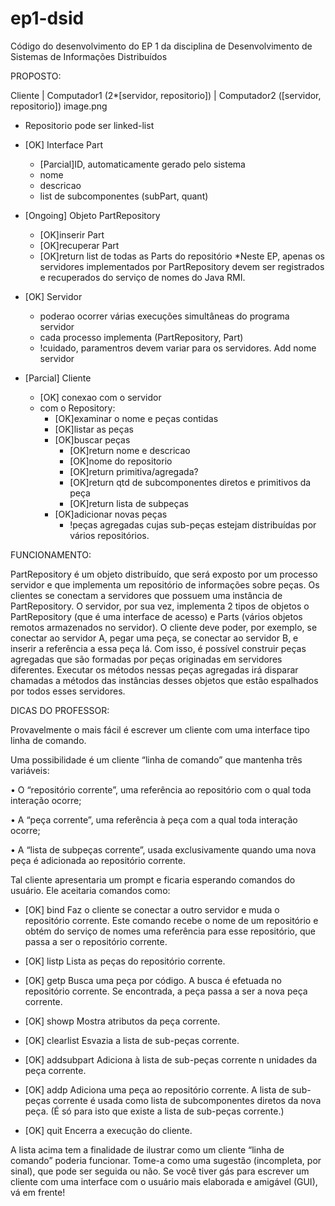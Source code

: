 # ep1-dsid
Código do desenvolvimento do EP 1 da disciplina de Desenvolvimento de Sistemas de Informações Distribuídos

PROPOSTO:

Cliente | Computador1 (2*[servidor, repositorio]) | Computador2 ([servidor, repositorio])
image.png

 * Repositorio pode ser linked-list
 
 - [OK] Interface Part
    - [Parcial]ID, automaticamente gerado pelo sistema
    - nome
    - descricao
    - list de subcomponentes (subPart, quant)
 
 - [Ongoing] Objeto PartRepository
    - [OK]inserir Part
    - [OK]recuperar Part
    - [OK]return list de todas as Parts do repositório
    *Neste EP, apenas os servidores implementados por PartRepository devem ser registrados e recuperados do serviço de nomes do Java RMI.

- [OK] Servidor
    - poderao ocorrer várias execuções simultâneas do programa servidor
    - cada processo implementa (PartRepository, Part)
    - !cuidado, paramentros devem variar para os servidores. Add nome servidor

- [Parcial] Cliente
    - [OK] conexao com o servidor
    - com o Repository:
        - [OK]examinar o nome e peças contidas
        - [OK]listar as peças
        - [OK]buscar peças
            - [OK]return nome e descricao
            - [OK]nome do repositorio
            - [OK]return primitiva/agregada?
            - [OK]return qtd de subcomponentes diretos e primitivos da peça
            - [OK]return lista de subpeças
        - [OK]adicionar novas peças
            - !peças agregadas cujas sub-peças estejam distribuı́das por vários repositórios.


FUNCIONAMENTO:

PartRepository é um objeto distribuı́do, que será exposto por um processo servidor e que implementa um repositório de informações sobre peças. Os clientes se conectam a servidores que possuem uma instância de PartRepository. O servidor, por sua vez, implementa 2 tipos de objetos o PartRepository (que é uma interface de acesso) e Parts (vários objetos remotos armazenados no servidor).
O cliente deve poder, por exemplo, se conectar ao servidor A, pegar uma peça, se conectar ao servidor B, e inserir a referência a essa peça lá. Com isso, é possı́vel construir peças agregadas que são formadas por peças originadas em servidores diferentes. Executar os métodos nessas peças agregadas irá disparar chamadas a métodos das instâncias desses objetos que estão espalhados por todos esses servidores.

DICAS DO PROFESSOR:

Provavelmente o mais fácil é escrever um cliente com uma interface tipo linha de comando.

Uma possibilidade é um cliente “linha de comando” que mantenha três variáveis:

• O “repositório corrente”, uma referência ao repositório com o qual toda interação ocorre;

• A “peça corrente”, uma referência à peça com a qual toda interação ocorre;

• A “lista de subpeças corrente”, usada exclusivamente quando uma nova peça é adicionada
    ao repositório corrente.

Tal cliente apresentaria um prompt e ficaria esperando comandos do usuário. Ele aceitaria
comandos como:


- [OK] bind Faz o cliente se conectar a outro servidor e muda o repositório corrente. Este comando recebe o nome de um repositório e obtém do serviço de nomes uma referência para esse repositório, que passa a ser o repositório corrente.

- [OK] listp Lista as peças do repositório corrente.

- [OK] getp Busca uma peça por código. A busca é efetuada no repositório corrente. Se encontrada, a peça passa a ser a nova peça corrente.

- [OK] showp Mostra atributos da peça corrente.

- [OK] clearlist Esvazia a lista de sub-peças corrente.

- [OK] addsubpart Adiciona à lista de sub-peças corrente n unidades da peça corrente.

- [OK] addp Adiciona uma peça ao repositório corrente. A lista de sub-peças corrente é usada como lista de subcomponentes diretos da nova peça. (É só para isto que existe a lista de sub-peças corrente.)

- [OK] quit Encerra a execução do cliente.

A lista acima tem a finalidade de ilustrar como um cliente “linha de comando” poderia funcionar. Tome-a como uma sugestão (incompleta, por sinal), que pode ser seguida ou não.
Se você tiver gás para escrever um cliente com uma interface com o usuário mais elaborada e amigável (GUI), vá em frente!

